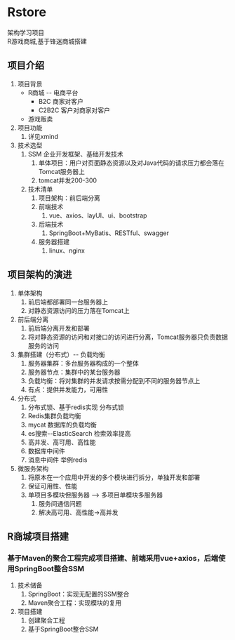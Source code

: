 # Rstore

架构学习项目  
R游戏商城,基于锋迷商城搭建

## 项目介绍

1. 项目背景
    - R商城 -- 电商平台
      - B2C 商家对客户
      - C2B2C 客户对商家对客户
    - 游戏贩卖
2. 项目功能
   1. 详见xmind
3. 技术选型
   1. SSM 企业开发框架、基础开发技术
      1. 单体项目：用户对页面静态资源以及对Java代码的请求压力都会落在Tomcat服务器上
      2. tomcat并发200-300
   2. 技术清单
      1. 项目架构：前后端分离
      2. 前端技术
         1. vue、axios、layUI、ui、bootstrap
      3. 后端技术
         1. SpringBoot+MyBatis、RESTful、swagger
      4. 服务器搭建
         1. linux、nginx

## 项目架构的演进

1. 单体架构
   1. 前后端都部署同一台服务器上
   2. 对静态资源访问的压力落在Tomcat上
2. 前后端分离
   1. 前后端分离开发和部署
   2. 将对静态资源的访问和对接口的访问进行分离，Tomcat服务器只负责数据服务的访问
3. 集群搭建（分布式）-- 负载均衡
   1. 服务器集群：多台服务器构成的一个整体
   2. 服务器节点：集群中的某台服务器
   3. 负载均衡：将对集群的并发请求按需分配到不同的服务器节点上
   4. 有点：提供并发能力，可用性
4. 分布式
   1. 分布式锁、基于redis实现 分布式锁
   2. Redis集群负载均衡
   3. mycat 数据库的负载均衡
   4. es搜索--ElasticSearch  检索效率提高
   5. 高并发、高可用、高性能
   6. 数据库中间件
   7. 消息中间件 举例redis
5. 微服务架构
   1. 将原本在一个应用中开发的多个模块进行拆分，单独开发和部署
   2. 保证可用性、性能
   3. 单项目多模块但服务器 --> 多项目单模块多服务器
      1. 服务间通信问题
      2. 解决高可用、高性能->高并发

## R商城项目搭建

### 基于Maven的聚合工程完成项目搭建、前端采用vue+axios，后端使用SpringBoot整合SSM

1. 技术储备
   1. SpringBoot：实现无配置的SSM整合
   2. Maven聚合工程：实现模块的复用
2. 项目搭建
   1. 创建聚合工程
   2. 基于SpringBoot整合SSM


